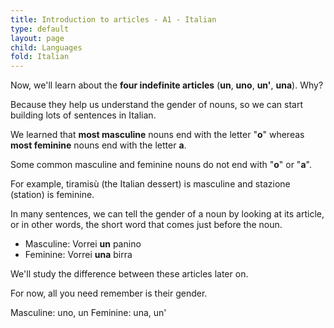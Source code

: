 ```yaml
---
title: Introduction to articles - A1 - Italian
type: default
layout: page
child: Languages
fold: Italian
---
```


Now, we'll learn about the **four indefinite articles** (**un**, **uno**,
**un'**, **una**). Why?

Because they help us understand the gender of nouns, so we can start
building lots of sentences in Italian.

We learned that **most masculine** nouns end with the letter "**o**" whereas
**most feminine** nouns end with the letter **a**.

Some common masculine and feminine nouns do not end with "**o**" or "**a**".

For example, tiramisù (the Italian dessert) is masculine and stazione
(station) is feminine.

In many sentences, we can tell the gender of a noun by looking at its
article, or in other words, the short word that comes just before the noun.

- Masculine: Vorrei **un** panino
- Feminine: Vorrei **una** birra

We'll study the difference between these articles later on.

For now, all you need remember is their gender.

Masculine: uno, un
Feminine: una, un'
